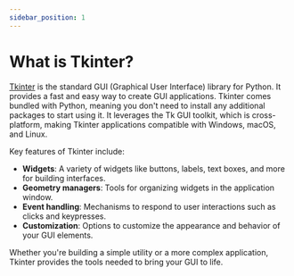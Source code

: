 ```yaml
---
sidebar_position: 1
---
```


# What is Tkinter?

[Tkinter](https://docs.python.org/3/library/tkinter.html) is the standard GUI (Graphical User Interface) library for Python. It provides a fast and easy way to create GUI applications. Tkinter comes bundled with Python, meaning you don't need to install any additional packages to start using it. It leverages the Tk GUI toolkit, which is cross-platform, making Tkinter applications compatible with Windows, macOS, and Linux.

Key features of Tkinter include:

- **Widgets**: A variety of widgets like buttons, labels, text boxes, and more for building interfaces.
- **Geometry managers**: Tools for organizing widgets in the application window.
- **Event handling**: Mechanisms to respond to user interactions such as clicks and keypresses.
- **Customization**: Options to customize the appearance and behavior of your GUI elements.

Whether you're building a simple utility or a more complex application, Tkinter provides the tools needed to bring your GUI to life.

